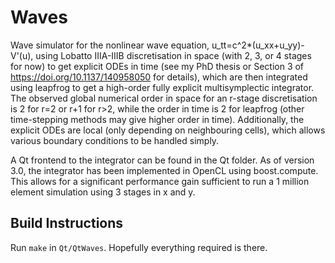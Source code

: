 # Waves
Wave simulator for the nonlinear wave equation, u_tt=c^2*(u_xx+u_yy)-V'(u), using Lobatto IIIA-IIIB discretisation in space (with 2, 3, or 4 stages for now) to get explicit ODEs in time (see my PhD thesis or Section 3 of https://doi.org/10.1137/140958050 for details), which are then integrated using leapfrog to get a high-order fully explicit multisymplectic integrator.
The observed global numerical order in space for an r-stage discretisation is 2 for r=2 or r+1 for r>2, while the order in time is 2 for leapfrog (other time-stepping methods may give higher order in time).
Additionally, the explicit ODEs are local (only depending on neighbouring cells), which allows various boundary conditions to be handled simply.

A Qt frontend to the integrator can be found in the Qt folder.
As of version 3.0, the integrator has been implemented in OpenCL using boost.compute. This allows for a significant performance gain sufficient to run a 1 million element simulation using 3 stages in x and y.

## Build Instructions
Run `make` in `Qt/QtWaves`.
Hopefully everything required is there.
